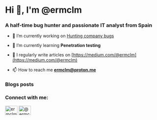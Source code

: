 <h1 align="left">Hi 👋, I'm @ermclm</h1>
<h3 align="left">A half-time bug hunter and passionate IT analyst from Spain</h3>


- 🔭 I’m currently working on [Hunting company bugs](https://www.hackerone.com)

- 🌱 I’m currently learning **Penetration testing**

- 📝 I regularly write articles on [https://medium.com/@ermclm](https://medium.com/@ermclm)

- 📫 How to reach me **ermclm@proton.me**

### Blogs posts
<!-- BLOG-POST-LIST:START -->
<!-- BLOG-POST-LIST:END -->

<h3 align="left">Connect with me:</h3>
<p align="left">
<a href="https://twitter.com/ermclm" target="blank"><img align="center" src="https://raw.githubusercontent.com/rahuldkjain/github-profile-readme-generator/master/src/images/icons/Social/twitter.svg" alt="ermclm" height="30" width="40" /></a>
<a href="https://medium.com/@ermclm" target="blank"><img align="center" src="https://raw.githubusercontent.com/rahuldkjain/github-profile-readme-generator/master/src/images/icons/Social/medium.svg" alt="@ermclm" height="30" width="40" /></a>
</p>
